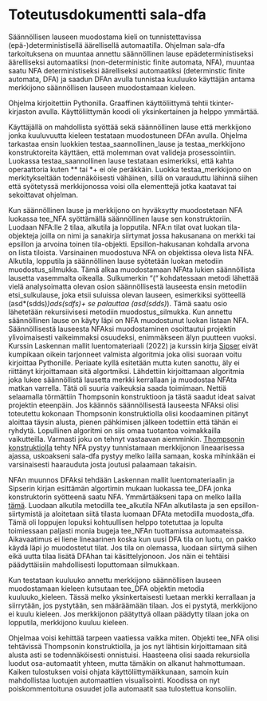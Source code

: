 # Toteutusdokumentti sala-dfa

Säännöllisen lauseen muodostama kieli on tunnistettavissa (epä-)deterministisellä äärellisellä automaatilla.
Ohjelman sala-dfa tarkoituksena on muuntaa annettu säännöllinen lause epädeterministiseksi äärelliseksi automaatiksi (non-deterministic finite automata, NFA),
muuntaa saatu NFA deterministiseksi äärelliseksi automaatiksi (determinstic finite automata, DFA) ja saadun DFAn avulla tunnistaa kuuluuko käyttäjän antama
merkkijono säännöllisen lauseen muodostamaan kieleen. 

Ohjelma kirjoitettiin Pythonilla. Graaffinen käyttöliittymä tehtii tkinter-kirjaston avulla. Käyttöliittymän koodi oli yksinkertainen ja helppo ymmärtää.

Käyttäjällä on mahdollista syöttää sekä säännöllinen lause että merkkijono jonka kuuluvuutta kieleen testataan muodostuneen DFAn avulla.
Ohjelma tarkastaa ensin luokkien testaa_saannollinen_lause ja testaa_merkkijono konstruktoreita käyttäen, että molemman ovat valideja prosessointiin.
Luokassa testaa_saannollinen lause testataan esimerkiksi, että kahta operaattoria kuten ** tai *+ ei ole peräkkäin. Luokka testaa_merkkijono on merkitykseltään todennäköisesti vähäinen,
sillä on varauduttu lähinnä siihen että syötetyssä merkkijonossa voisi olla elementtejä jotka kaatavat tai sekoittavat ohjelman.

Kun säännöllinen lause ja merkkijono on hyväksytty muodostetaan NFA luokassa tee_NFA syöttämällä säännöllinen lause sen konstruktoriin.
Luodaan NFA:lle 2 tilaa, alkutila ja lopputila. NFA:n tilat ovat luokan tila-objekteja joilla on nimi ja sanakirja siirtymat jossa hakusanana
on merkki tai epsillon ja arvoina toinen tila-objekti. Epsillon-hakusanan kohdalla arvona on lista tiloista. Varsinainen muodostuva NFA on
objektissa oleva lista NFA. Alkutila, lopputila ja säännöllinen lause syötetään luokan metodiin muodostus_silmukka. Tämä alkaa muodostamaan
NFAta lukien säännöllista lausetta vasemmalta oikealla. Sulkumerkin “(“ kohdatessaan metodi lähettää vielä analysoimatta olevan osion säännöllisestä
lauseesta ensin metodiin etsi_sulkulause, joka etsii suluissa olevan lauseen, esimerkiksi syötteellä (asd*(sdds)*)*ads(sdfs)+ se palauttaa (asd*(sdds)*).
Tämä saatu osio lähetetään rekursiivisesi metodiin muodostus_silmukka. Kun annettu säännöllinen lause on käyty läpi on NFA muodostunut luokan listaan NFA.
Säännöllisestä lauseesta NFAksi muodostaminen osoittautui projektin ylivoimaisesti vaikeimmaksi osuudeksi, enimmäkseen älyn puutteen vuoksi.
Kurssin Laskennan mallit luentomateriaali (2022) ja kurssin kirja [Sipser](http://staff.ustc.edu.cn/~huangwc/book/Sipser_Introduction.to.the.Theory.of.Computation.3E.pdf)
eivät kumpikaan oikein tarjonneet valmista algoritmia joka olisi suoraan voitu kirjoittaa Pythonille. Periaate kyllä esitetään mutta kuten sanottu,
äly ei riittänyt kirjoittamaan sitä algortmiksi. Lähdettiin kirjoittamaan algoritmia joka lukee säännöllistä lausetta merkki kerrallaan ja muodostaa NFAta matkan varrella.
Tätä oli suuria vaikeuksia saada toimimaan. Nettiä selaamalla törmättiin Thompsonin konstruktioon ja tästä saadut ideat saivat projektin eteenpäin. Jos käännös säännöllisestä
lauseesta NFAksi olisi toteutettu kokonaan Thompsonin konstruktiolla olisi koodaaminen pitänyt aloittaa täysin alusta, pienen pähkimisen jälkeen todettiin että tähän ei ryhdytä.
Lopullinen algoritmi on siis omaa tuotantoa voimakkailla vaikutteilla. Varmasti joku on tehnyt vastaavan aiemminkin.
[Thompsonin konstruktiolla](https://en.wikipedia.org/wiki/Thompson%27s_construction) tehty NFA pystyy tunnistamaan merkkijonon lineaarisessa ajassa, uskoakseni sala-dfa pystyy
melko lailla samaan, koska mihinkään ei varsinaisesti haarauduta josta joutusi palaamaan takaisin.

NFAn muunnos DFAksi tehdään Laskennan mallit luentomateriaalin ja Sipserin kirjan esittämän algortimin mukaan luokassa tee_DFA jonka konstruktorin syötteenä saatu NFA.
Ymmärtääkseni tapa on melko lailla [tämä](https://en.wikipedia.org/wiki/Powerset_construction). Luodaan alkutila metodilla tee_alkutila NFAn alkutilasta ja sen epsillon-siirtymistä
ja aloitetaan siitä tilasta luomaan DFAta metodilla muodosta_dfa. Tämä oli loppujen lopuksi kohtuullisen helppo totetuttaa ja lopulta toimiessaan paljasti monia bugeja
tee_NFAn tuottamissa automaateissa. Aikavaatimus ei liene lineaarinen koska kun uusi DFA tila on luotu, on pakko käydä läpi jo muodostetut tilat.
Jos tila on olemassa, luodaan siirtymä siihen eikä uutta tilaa lisätä DFAhan tai käsittelyjonoon. Jos näin ei tehtäisi päädyttäisiin mahdollisesti loputtomaan silmukkaan.

Kun testataan kuuluuko annettu merkkijono säännöllisen lauseen muodostamaan kieleen kutsutaan tee_DFA objektin metodia kuuluuko_kieleen. Tässä melko yksinkertaisesti luetaan merkki kerrallaan
ja siirrytään, jos pystytään, sen määräämään tilaan. Jos ei pystytä, merkkijono ei kuulu kieleen. Jos merkkijonon päätyttyä ollaan päädytty tilaan joka on lopputila, merkkijono kuuluu kieleen.

Ohjelmaa voisi kehittää tarpeen vaatiessa vaikka miten. Objekti tee_NFA olisi tehtävissä Thompsonin konstruktiolla, ja jos nyt lähtisin kirjoittamaan sitä alusta asti se todennäköisesti onnistuisi.
Haasteena olisi saada rekursiolla luodut osa-automaatit yhteen, mutta tämäkin on alkanut hahmottumaan. Kaiken tulostuksen voisi ohjata käyttöliittymäikkunaan, samoin kuin mahdollistaa luotujen
automaattien visualisointi. Koodissa on nyt poiskommentoituna osuudet jolla automaatit saa tulostettua konsoliin.

